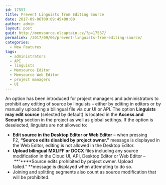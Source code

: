 ```yaml
---
id: 17557
title: Prevent Linguists from Editing Source
date: 2017-09-06T09:09:45+00:00
author: admin
layout: post
guid: http://memsource.elcaptain.cz/?p=17557/
permalink: /2017/09/06/prevent-linguists-from-editing-source/
categories:
  - New Features
tags:
  - administrators
  - API
  - linguists
  - Memsource Editor
  - Memsource Web Editor
  - project managers
  - UI
---
```

An option has been introduced for project managers and administrators to prohibit any editing of source by linguists – either by editing in editors or by manually uploading a bilingual file via our UI or API. The option **Linguists may edit source** (selected by default) is located in the **Access and Security** section in the project as well as global settings. If the option is deselected, linguists are not allowed to:

  * **Edit source in the Desktop Editor or Web Editor** – when pressing F2, **“Source edits disabled by project owner.”** message is displayed in the Web Editor, editing is not allowed in the Desktop Editor.
  * **Upload bilingual MXLIFF or DOCX** files including any source modification in the Cloud UI, API, Desktop Editor or Web Editor – **“****Source edits prohibited by project owner. Upload failed.” **message is displayed when attempting to do so.
  * Joining and splitting segments also count as source modification that will be prohibited.